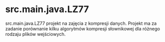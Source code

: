 # src.main.java.LZ77
src.main.java.LZ77 projekt na zajęcia z kompresji danych. Projekt ma za zadanie porównanie kilku algorytmów kompresji słownikowej dla różnego rodzaju plików wejściowych.
